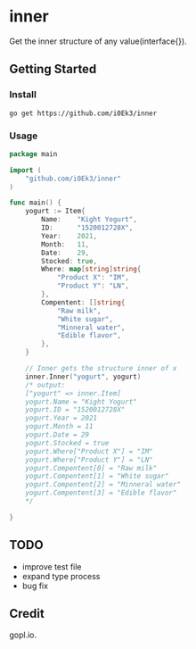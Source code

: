 # inner

Get the inner structure of any value(interface{}).


## Getting Started

### Install

`go get https://github.com/i0Ek3/inner`

### Usage

```Go
package main

import (
    "github.com/i0Ek3/inner"
)

func main() {
    yogurt := Item{
        Name:    "Kight Yogurt",
        ID:      "1520012728X",
        Year:    2021,
        Month:   11,
        Date:    29,
        Stocked: true,
        Where: map[string]string{
            "Product X": "IM",
            "Product Y": "LN",
        },
        Compentent: []string{
            "Raw milk",
            "White sugar",
            "Minneral water",
            "Edible flavor",
        },
    }

    // Inner gets the structure inner of x
    inner.Inner("yogurt", yogurt)
    /* output:
    ["yogurt" => inner.Item]
    yogurt.Name = "Kight Yogurt"
    yogurt.ID = "1520012728X"
    yogurt.Year = 2021
    yogurt.Month = 11
    yogurt.Date = 29
    yogurt.Stocked = true
    yogurt.Where["Product X"] = "IM"
    yogurt.Where["Product Y"] = "LN"
    yogurt.Compentent[0] = "Raw milk"
    yogurt.Compentent[1] = "White sugar"
    yogurt.Compentent[2] = "Minneral water"
    yogurt.Compentent[3] = "Edible flavor"
    */

}
```

## TODO

- improve test file
- expand type process
- bug fix


## Credit

gopl.io.

